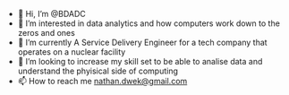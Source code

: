 - 👋 Hi, I’m @BDADC
- 👀 I’m interested in data analytics and how computers work down to the zeros and ones
- 🌱 I’m currently A Service Delivery Engineer for a tech company that operates on a nuclear facility
- 💞️ I’m looking to increase my skill set to be able to analise data and understand the phyisical side of computing
- 📫 How to reach me nathan.dwek@gmail.com
